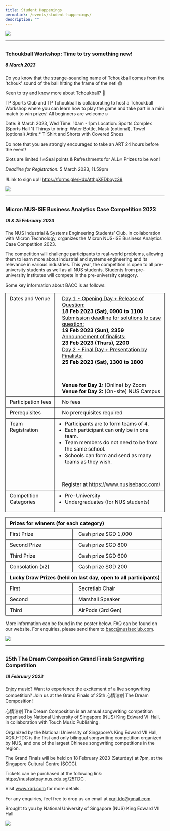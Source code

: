 ```yaml
---
title: Student Happenings
permalink: /events/student-happenings/
description: ""
---
```

![](/images/Events/Happenings/header_happenings.jpg)

<hr>
<br>

<h3 style="margin-top:0%">Tchoukball Workshop: Time to try something  new!</h3>
<h5 style="margin-top:0%"><i>8 March 2023</i></h5>

Do you know that the strange-sounding name of Tchoukball comes from the 'tchouk' sound of the ball hitting the frame of the net! 😱

Keen to try and know more about Tchoukball? 🤩

TP Sports Club and TP Tchoukball is collaborating to host a Tchoukball Workshop where you can learn how to play the game and take part in a mini match to win prizes! All beginners are welcome☺️

Date: 8 March 2023, Wed
Time: 10am - 1pm
Location: Sports Complex (Sports Hall 1)
Things to bring: Water Bottle, Mask (optional), Towel (optional)
Attire:* T-Shirt and Shorts with Covered Shoes

Do note that you are strongly encouraged to take an ART 24 hours before the event!

Slots are limited‼️ 
🔥Seal points &amp; Refreshments for ALL🔥
Prizes to be won!

*Deadline for Registration:* 5 March 2023, 11.59pm 

‼️Link to sign up‼️ 
https://forms.gle/HdxAtthpXEDboyz39


![](/images/Events/Happenings/2022%2012%2008/happenings_oh23.jpg)

<hr>
<br>

<h3 style="margin-top:0%">Micron NUS-ISE Business Analytics Case Competition 2023</h3>
<h5 style="margin-top:0%"><i>18 &amp; 25 February 2023</i></h5>

The NUS Industrial &amp; Systems Engineering Students’ Club, in collaboration with Micron Technology, organizes the Micron NUS-ISE Business Analytics Case Competition 2023.

The competition will challenge participants to real-world problems, allowing them to learn more about industrial and systems engineering and its relevance in various industries. This year, the competition is open to all pre-university students as well as all NUS students. Students from pre-university institutes will compete in the pre-university category.

Some key information about BACC is as follows:

<table style="border-collapse:collapse;mso-yfti-tbllook:1184;mso-padding-alt:0cm 0cm 0cm 0cm" cellpadding="0" cellspacing="0" border="0" class="MsoNormalTable"><tbody><tr style="mso-yfti-irow:0;mso-yfti-firstrow:yes;height:143.25pt"><td style="border:solid black 1.0pt;padding:5.0pt 5.0pt 5.0pt 5.0pt;
  height:143.25pt;overflow:hidden" valign="top"><p style="margin-top:0cm;margin-right:0cm;margin-bottom:0cm;margin-left:4.5pt"><span style="color:black">Dates and Venue</span></p></td><td style="border:solid black 1.0pt;border-left:none;padding:5.0pt 5.0pt 5.0pt 5.0pt;
  height:143.25pt;overflow:hidden" valign="top"><p style="margin-top:0cm;margin-right:0cm;margin-bottom:0cm;margin-left:13.5pt"><u><span style="color:black">Day 1 - Opening Day + Release of Question:</span></u></p><p style="margin-top:0cm;margin-right:0cm;margin-bottom:0cm;margin-left:13.5pt"><b><span style="color:black">18 Feb 2023 (Sat), 0900 to 1100</span></b></p><p style="margin-top:0cm;margin-right:0cm;margin-bottom:0cm;margin-left:13.5pt"><u><span style="color:black">Submission deadline for solutions to case question:</span></u></p><p style="margin-top:0cm;margin-right:0cm;margin-bottom:0cm;margin-left:13.5pt"><b><span style="color:black">19 Feb 2023 (Sun), 2359</span></b></p><p style="margin-top:0cm;margin-right:0cm;margin-bottom:0cm;margin-left:13.5pt"><u><span style="color:black">Announcement of finalists:</span></u></p><p style="margin-top:0cm;margin-right:0cm;margin-bottom:0cm;margin-left:13.5pt"><b><span style="color:black">23 Feb 2023 (Thurs), 2200</span></b></p><p style="margin-top:0cm;margin-right:0cm;margin-bottom:0cm;margin-left:13.5pt"><u><span style="color:black">Day 2 - Final Day + Presentation by Finalists:</span></u></p><p style="margin-top:0cm;margin-right:0cm;margin-bottom:0cm;margin-left:13.5pt"><b><span style="color:black">25 Feb 2023 (Sat), 1300 to 1800</span></b></p><p class="MsoNormal">&nbsp;</p><p style="margin-top:0cm;margin-right:0cm;margin-bottom:0cm;margin-left:13.5pt"><b><span style="color:black">Venue for Day 1:</span></b><span style="color:black"> (Online) by Zoom</span></p><p style="margin-top:0cm;margin-right:0cm;margin-bottom:0cm;margin-left:13.5pt"><b><span style="color:black">Venue for Day 2:</span></b><span style="color:black"> (On-site) NUS Campus</span></p></td></tr><tr style="mso-yfti-irow:1;height:22.5pt"><td style="border:solid black 1.0pt;border-top:none;padding:5.0pt 5.0pt 5.0pt 5.0pt;
  height:22.5pt;overflow:hidden" valign="top"><p style="margin-top:0cm;margin-right:0cm;margin-bottom:0cm;margin-left:4.5pt"><span style="color:black">Participation fees</span></p></td><td style="border-top:none;border-left:none;border-bottom:solid black 1.0pt;
  border-right:solid black 1.0pt;padding:5.0pt 5.0pt 5.0pt 5.0pt;height:22.5pt;
  overflow:hidden" valign="top"><p style="margin-top:0cm;margin-right:0cm;margin-bottom:0cm;margin-left:13.5pt"><span style="color:black">No fees</span></p></td></tr><tr style="mso-yfti-irow:2;height:22.5pt"><td style="border:solid black 1.0pt;border-top:none;padding:5.0pt 5.0pt 5.0pt 5.0pt;
  height:22.5pt;overflow:hidden" valign="top"><p style="margin-top:0cm;margin-right:0cm;margin-bottom:0cm;margin-left:4.5pt"><span style="color:black">Prerequisites</span></p></td><td style="border-top:none;border-left:none;border-bottom:solid black 1.0pt;
  border-right:solid black 1.0pt;padding:5.0pt 5.0pt 5.0pt 5.0pt;height:22.5pt;
  overflow:hidden" valign="top"><p style="margin-top:0cm;margin-right:0cm;margin-bottom:0cm;margin-left:13.5pt"><span style="color:black">No prerequisites required</span></p></td></tr><tr style="mso-yfti-irow:3;height:83.25pt"><td style="border:solid black 1.0pt;border-top:none;padding:5.0pt 5.0pt 5.0pt 5.0pt;
  height:83.25pt;overflow:hidden" valign="top"><p style="margin-top:0cm;margin-right:0cm;margin-bottom:0cm;margin-left:4.5pt"><span style="color:black">Team Registration</span></p></td><td style="border-top:none;border-left:none;border-bottom:solid black 1.0pt;
  border-right:solid black 1.0pt;padding:5.0pt 5.0pt 5.0pt 5.0pt;height:83.25pt;
  overflow:hidden" valign="top"><ul type="disc" style="margin-top:0cm"><li style="color:black;mso-list:l1 level1 lfo1;tab-stops:
       list 36.0pt;vertical-align:baseline" class="MsoNormal"><span style="mso-fareast-font-family:
       &quot;Times New Roman&quot;">Participants are to form teams of 4.</span></li><li style="color:black;mso-list:l1 level1 lfo1;tab-stops:
       list 36.0pt;vertical-align:baseline" class="MsoNormal"><span style="mso-fareast-font-family:
       &quot;Times New Roman&quot;">Each participant can only be in one team.</span></li><li style="color:black;mso-list:l1 level1 lfo1;tab-stops:
       list 36.0pt;vertical-align:baseline" class="MsoNormal"><span style="mso-fareast-font-family:
       &quot;Times New Roman&quot;">Team members do not need to be from the same school.</span></li><li style="color:black;mso-list:l1 level1 lfo1;tab-stops:
       list 36.0pt;vertical-align:baseline" class="MsoNormal"><span style="mso-fareast-font-family:
       &quot;Times New Roman&quot;">Schools can form and send as many teams as they wish.</span></li></ul><p class="MsoNormal">&nbsp;</p><p style="margin-top:0cm;margin-right:0cm;margin-bottom:0cm;margin-left:13.5pt"><span style="color:black">Register at <a href="https://club-ise-nus-dot-yamm-track.appspot.com/2hZphcoKmpGJeqZ5Gi1g-YFR4PFjtFtSXzjoPryycUnNsjcxOhQHqOWJ1MH7N2lQhkmq4L0JIHHR4ye28-dKdfysMJ2OCiLFKyAJe8OscSokxuqOJWTRD_gVFL3id8V9JViGQaCE0zKZtcDyo67VxkVrke7al6cHUpc-bHB9oqmXB">https://www.nusisebacc.com/</a></span></p></td></tr><tr style="mso-yfti-irow:4;mso-yfti-lastrow:yes;height:34.5pt"><td style="border:solid black 1.0pt;border-top:none;padding:5.0pt 5.0pt 5.0pt 5.0pt;
  height:34.5pt;overflow:hidden" valign="top"><p style="margin-top:0cm;margin-right:0cm;margin-bottom:0cm;margin-left:4.5pt"><span style="color:black">Competition Categories</span></p></td><td style="border-top:none;border-left:none;border-bottom:solid black 1.0pt;
  border-right:solid black 1.0pt;padding:5.0pt 5.0pt 5.0pt 5.0pt;height:34.5pt;
  overflow:hidden" valign="top"><ul type="disc" style="margin-top:0cm"><li style="color:black;mso-list:l0 level1 lfo2;tab-stops:
       list 36.0pt;vertical-align:baseline" class="MsoNormal"><span style="mso-fareast-font-family:
       &quot;Times New Roman&quot;">Pre-University</span></li><li style="color:black;mso-list:l0 level1 lfo2;tab-stops:
       list 36.0pt;vertical-align:baseline" class="MsoNormal"><span style="mso-fareast-font-family:
       &quot;Times New Roman&quot;">Undergraduates (for NUS students)</span></li></ul></td></tr></tbody></table>

<table style="border-collapse:collapse;mso-yfti-tbllook:1184;mso-padding-alt:0cm 0cm 0cm 0cm" cellpadding="0" cellspacing="0" border="0" class="MsoNormalTable"><tbody><tr style="mso-yfti-irow:0;mso-yfti-firstrow:yes;height:24.75pt"><td style="border:solid black 1.0pt;padding:5.0pt 5.0pt 5.0pt 5.0pt;
  height:24.75pt;overflow:hidden" valign="top" colspan="2"><p style="margin-top:0cm;margin-right:0cm;margin-bottom:0cm;margin-left:4.5pt"><b><span style="color:black">Prizes for winners (for each category)</span></b></p></td></tr><tr style="mso-yfti-irow:1;height:22.5pt"><td style="border:solid black 1.0pt;border-top:none;padding:5.0pt 5.0pt 5.0pt 5.0pt;
  height:22.5pt;overflow:hidden" valign="top"><p style="margin-top:0cm;margin-right:0cm;margin-bottom:0cm;margin-left:4.5pt"><span style="color:black">First Prize</span></p></td><td style="border-top:none;border-left:none;border-bottom:solid black 1.0pt;
  border-right:solid black 1.0pt;padding:5.0pt 5.0pt 5.0pt 5.0pt;height:22.5pt;
  overflow:hidden" valign="top"><p style="margin-top:0cm;margin-right:0cm;margin-bottom:0cm;margin-left:9.0pt"><span style="color:black">Cash prize SGD 1,000</span></p></td></tr><tr style="mso-yfti-irow:2;height:22.5pt"><td style="border:solid black 1.0pt;border-top:none;padding:5.0pt 5.0pt 5.0pt 5.0pt;
  height:22.5pt;overflow:hidden" valign="top"><p style="margin-top:0cm;margin-right:0cm;margin-bottom:0cm;margin-left:4.5pt"><span style="color:black">Second Prize</span></p></td><td style="border-top:none;border-left:none;border-bottom:solid black 1.0pt;
  border-right:solid black 1.0pt;padding:5.0pt 5.0pt 5.0pt 5.0pt;height:22.5pt;
  overflow:hidden" valign="top"><p style="margin-top:0cm;margin-right:0cm;margin-bottom:0cm;margin-left:9.0pt"><span style="color:black">Cash prize SGD 800</span></p></td></tr><tr style="mso-yfti-irow:3;height:22.5pt"><td style="border:solid black 1.0pt;border-top:none;padding:5.0pt 5.0pt 5.0pt 5.0pt;
  height:22.5pt;overflow:hidden" valign="top"><p style="margin-top:0cm;margin-right:0cm;margin-bottom:0cm;margin-left:4.5pt"><span style="color:black">Third Prize</span></p></td><td style="border-top:none;border-left:none;border-bottom:solid black 1.0pt;
  border-right:solid black 1.0pt;padding:5.0pt 5.0pt 5.0pt 5.0pt;height:22.5pt;
  overflow:hidden" valign="top"><p style="margin-top:0cm;margin-right:0cm;margin-bottom:0cm;margin-left:9.0pt"><span style="color:black">Cash prize SGD 600</span></p></td></tr><tr style="mso-yfti-irow:4;height:22.5pt"><td style="border:solid black 1.0pt;border-top:none;padding:5.0pt 5.0pt 5.0pt 5.0pt;
  height:22.5pt;overflow:hidden" valign="top"><p style="margin-top:0cm;margin-right:0cm;margin-bottom:0cm;margin-left:4.5pt"><span style="color:black">Consolation (x2)</span></p></td><td style="border-top:none;border-left:none;border-bottom:solid black 1.0pt;
  border-right:solid black 1.0pt;padding:5.0pt 5.0pt 5.0pt 5.0pt;height:22.5pt;
  overflow:hidden" valign="top"><p style="margin-top:0cm;margin-right:0cm;margin-bottom:0cm;margin-left:9.0pt"><span style="color:black">Cash prize SGD 200</span></p></td></tr><tr style="mso-yfti-irow:5;height:22.5pt"><td style="border:solid black 1.0pt;border-top:none;
  padding:5.0pt 5.0pt 5.0pt 5.0pt;height:22.5pt;overflow:hidden" valign="top" colspan="2"><p style="margin-top:0cm;margin-right:0cm;margin-bottom:0cm;margin-left:4.5pt"><b><span style="color:black">Lucky Draw Prizes (held on last day, open to all participants)</span></b></p></td></tr><tr style="mso-yfti-irow:6;height:24.0pt"><td style="border:solid black 1.0pt;border-top:none;padding:5.0pt 5.0pt 5.0pt 5.0pt;
  height:24.0pt;overflow:hidden" valign="top"><p style="margin-top:0cm;margin-right:0cm;margin-bottom:0cm;margin-left:4.5pt"><span style="color:black">First</span></p></td><td style="border-top:none;border-left:none;border-bottom:solid black 1.0pt;
  border-right:solid black 1.0pt;padding:5.0pt 5.0pt 5.0pt 5.0pt;height:24.0pt;
  overflow:hidden" valign="top"><p style="margin-top:0cm;margin-right:0cm;margin-bottom:0cm;margin-left:9.0pt"><span style="color:black">Secretlab Chair</span></p></td></tr><tr style="mso-yfti-irow:7;height:22.5pt"><td style="border:solid black 1.0pt;border-top:none;padding:5.0pt 5.0pt 5.0pt 5.0pt;
  height:22.5pt;overflow:hidden" valign="top"><p style="margin-top:0cm;margin-right:0cm;margin-bottom:0cm;margin-left:4.5pt"><span style="color:black">Second</span></p></td><td style="border-top:none;border-left:none;border-bottom:solid black 1.0pt;
  border-right:solid black 1.0pt;padding:5.0pt 5.0pt 5.0pt 5.0pt;height:22.5pt;
  overflow:hidden" valign="top"><p style="margin-top:0cm;margin-right:0cm;margin-bottom:0cm;margin-left:9.0pt"><span style="color:black">Marshall Speaker</span></p></td></tr><tr style="mso-yfti-irow:8;mso-yfti-lastrow:yes;height:22.5pt"><td style="border:solid black 1.0pt;border-top:none;padding:5.0pt 5.0pt 5.0pt 5.0pt;
  height:22.5pt;overflow:hidden" valign="top"><p style="margin-top:0cm;margin-right:0cm;margin-bottom:0cm;margin-left:4.5pt"><span style="color:black">Third</span></p></td><td style="border-top:none;border-left:none;border-bottom:solid black 1.0pt;
  border-right:solid black 1.0pt;padding:5.0pt 5.0pt 5.0pt 5.0pt;height:22.5pt;
  overflow:hidden" valign="top"><p style="margin-top:0cm;margin-right:0cm;margin-bottom:0cm;margin-left:9.0pt"><span style="color:black">AirPods (3rd Gen)</span></p></td></tr></tbody></table>

More information can be found in the poster below. FAQ can be found on our website. For enquiries, please send them to [bacc@nusiseclub.com](mailto:bacc@nusiseclub.com).

![](/images/Events/Happenings/2022%2012%2008/happenings_adopt.jpg)

<hr>
<br>

<h3 style="margin-top:0%">25th The Dream Composition Grand Finals Songwriting Competition</h3>
<h5 style="margin-top:0%"><i>18 February 2023</i></h5>

Enjoy music? Want to experience the excitement of a live songwriting competition? Join us at the Grand Finals of 25th 心情溶剂 The Dream Composition!

心情溶剂 The Dream Composition is an annual songwriting competition organised by National University of Singapore (NUS) King Edward VII Hall, in collaboration with Touch Music Publishing. 

Organized by the National University of Singapore’s King Edward VII Hall, XQRJ-TDC is the first and only bilingual songwriting competition organized by NUS, and one of the largest Chinese songwriting competitions in the region. 

The Grand Finals will be held on 18 February 2023 (Saturday) at 7pm, at the Singapore Cultural Centre (SCCC).

Tickets can be purchased at the following link: https://nusfastpay.nus.edu.sg/25TDC .

Visit www.xqrj.com for more details. 

For any enquiries, feel free to drop us an email at xqrj.tdc@gmail.com.  

Brought to you by National University of Singapore (NUS) King Edward VII Hall


![](/images/Events/Happenings/2022%2012%2008/happenings_mental.jpg)